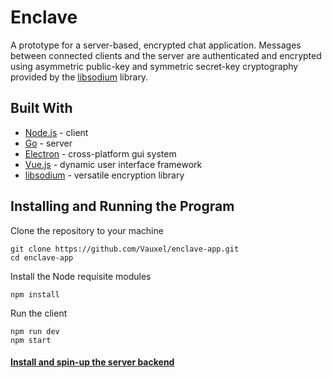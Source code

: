 # Enclave
A prototype for a server-based, encrypted chat application.  Messages between connected clients and the server are authenticated and encrypted using asymmetric public-key and symmetric secret-key cryptography provided by the [libsodium](https://github.com/jedisct1/libsodium) library.

## Built With
* [Node.js](https://nodejs.org) - client
* [Go](https://golang.org) - server
* [Electron](https://electronjs.org) - cross-platform gui system
* [Vue.js](https://vuejs.org) - dynamic user interface framework
* [libsodium](https://github.com/jedisct1/libsodium) - versatile encryption library

## Installing and Running the Program

Clone the repository to your machine
```
git clone https://github.com/Vauxel/enclave-app.git
cd enclave-app
```

Install the Node requisite modules
```
npm install
```

Run the client
```
npm run dev
npm start
```

#### [Install and spin-up the server backend](https://github.com/Vauxel/enclave-server)
